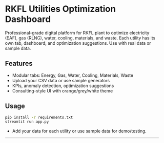 # RKFL Utilities Optimization Dashboard

Professional-grade digital platform for RKFL plant to optimize electricity (EAF), gas (RLNG), water, cooling, materials, and waste. Each utility has its own tab, dashboard, and optimization suggestions. Use with real data or sample data.

## Features

- Modular tabs: Energy, Gas, Water, Cooling, Materials, Waste
- Upload your CSV data or use sample generators
- KPIs, anomaly detection, optimization suggestions
- Consulting-style UI with orange/grey/white theme

## Usage

```bash
pip install -r requirements.txt
streamlit run app.py
```

- Add your data for each utility or use sample data for demo/testing.

---
